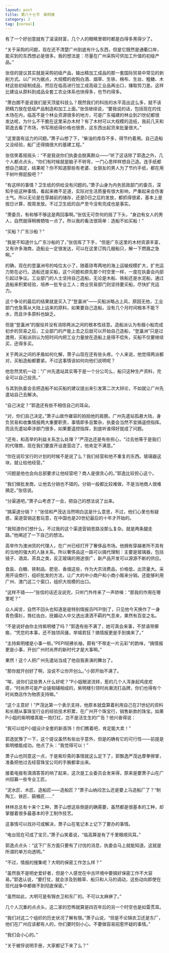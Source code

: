 ```yaml
---
layout: post
title: 第八十七节　紫明楼
category: 2
tag: [normal]
---
```


有了一个好创意就有了滚滚财富，几个人的眼睛里顿时都是白得多黑得少了。

“关于采购的问题，现在还不清楚广州到底有什么东西，但是它既然是通衢口岸，能买到的东西想必是很多。我的想法是：尽量在广州采购可供加工升值的初级产品。”

张信的提议其实就是采购初级产品，输出精加工成品的那一套国际贸易中常见的剥削方式。以广州为据点，大规模的收购白酒、烟草、生铁、棉布、生丝、粗糖、木材这些初级制成品，然后在临高进行加工成高级工业品再出口，赚取剪刀差。这样比建设从原料到成品全套工农业体系也快得多，也节约得多。

“萧白朗不是说我们是天顶星科技么？既然我们的科技的水平高出这么多，就不该把精力放在低级产品制造和加工上面。”张信继续说，“要我说的话，包括现在的伐木场在内，临高不是个林业资源很多的地方，可是广东福建的林业到21世纪都很发达呢，为什么不干脆在这里采办木材？有了木材可以大规模的造纸，我前几天和郭逸去看了市场，书写用纸得价格也很贵，这东西出起货来批量很大。”

“这里面有运力的问题。”萧子山想了下，“柴油的库存不多，得节约着用。自己造船又没经验，船厂还得搞很大的基建工程。”

张信笑着摇摇头：“不是我说你们执委会脱离群众――”听了这话除了郭逸之外，几个人都点点头，“你们有时候就是脑子不转弯，一门心思样样想自己造。连手纸都想自己搞定，结果呢？你不知道那些有老婆、女朋友的男人为了节约手纸，都在用干树叶擦屁股吧？”

“有这样的事情？卫生纸的供给没有问题的。”萧子山身为内务民政部门的委员，深知手纸这种事情，看起来微不足道，实际对生活质量有很大影响，严重起来会伤害士气。所以无论是在穿越前的储存，还是D日之后的发放，都抓得很紧，基本上是按日计算，按周发放。不过卫生纸的自产至今没有完成也是事实。

“萧委员，有和够不够这是两回事啊。”张信无可奈何的摇了下头，“身边有女人的男人，自然就得稍微牺牲一点了。所以我的看法很简单：造船不如买船！”

“买船？广东沙船？”

“我是不知道什么广东沙船的了，”张信挥了下手，“但是广东这里的木材资源丰富，又有许多海商，造船业一定很发达，可以在这里订购几艘船只，解一下燃眉之急啊。”

的确，现在的登瀛洲号的吨位太小了，随着琼粤两地的海上运输规模扩大，扩充运力势在必行。造船还是买船，这个问题和原先那个时空里一样，一度在执委会内部引起过争议。工业部门的人士坚持自己造船，无论是木船、铁船还是水泥船，通过造船来积累经验，培养一批专业工人；商业贸易部门则坚持要买船，尽快扩充运力。

这个争论的最后的结果就是买入了“登瀛洲”――买船派略占上风，原因无他，工业部门也急需从大陆上运来的原料，如果要自己造船，没有几个月时间根本不能下水，而且许多原料也缺乏。

但是“登瀛洲”的服役并没有消除两派之间的根本性歧意。造船派认为有艘小船完成初步的贸易之后，工业部门的产能上去之后就可以开始自己造船，“登瀛洲”只是过渡用，买船派则认为短时间内把工业力量放在造船上是得不偿失，买船不仅要继续买，还得多买。

关于两派之间的矛盾如何化解，萧子山现在还有些头疼。个人来说，他觉得两派都对，买船造船都要紧。不过这事情该如何向他们说明呢？

他忽然灵机一动：“广州先遣站其实等于是一个分公司么，船只这种生产资料，完全可以自己投资。”

与其到执委会去把造船不如买船的建议提出来引发第二次大辩论，不如就让广州先遣站自己去解决。

“自己决定？”郭逸还有些不相信自己的耳朵。

“对，你们自己决定。”萧子山故作雍容的拍拍他的肩膀。广州先遣站孤悬大陆，身负贸易和收集情报两大重要职责，事情即多且繁杂，执委会当然不宜搞遥控指挥。而且先遣站牵涉部门很多，如果要遥控指挥，到底听谁得好就成了问题。

“还有，和高举的利益关系怎么处理？”严茂达还是有些担心，“过去他等于是我们的代理商，现在我们要直开设直营店了，他肯定不满意。”

“你在说珍宝行的计划的时候不是说了么？我们经营和他不重复的东西。玻璃器这块，就让给他经营。”

“问题是他也会向总部要求让他经营吧？商人是很贪心的。”郭逸比较担心这个。

“我们做批发商，让他去分销也不错的。分销一般都比较难做，不是当地商人很难搞定。”张信说。

“分渠道吧。”萧子山考虑了一会，把自己的想法说了出来。

“搞渠道分销？！”张信和严茂达当然明白这是什么意思，不过，他们心里也有疑惑，渠道营销这套玩意，在中国也是20世纪最后的十年才开始的。

“我知道你们想什么，不过我的这个渠道营销思路没那么复杂。就是两条腿走路。”他阐述了一下自己的想法。

高举作为澳洲货的代理人，在广州已经打开了奢侈品市场。他拥有穿越者所不具有的当地的强大的人脉关系。所以奢侈品这一路可以搞代理制：主要是玻璃器，包括镜子、酒具、茶具之类，反正玻璃的用途很广，新产品开发可以源源不断的供应。

食盐、白糖、铁制品、肥皂、香烟这些，作为大宗消费品，价格低，出货量大。采用开设商行，组织批发的方法，让广大的中小商户和小商小贩来分销。还能够利用广州、澳门这二个窗口，组织大规模的出口。

“这样不错――”张信的话还没说完，只听门外传来了一声娇嗔：“那我的作用在哪里呢？”

众人闻言，自然不回头也知道是是特别情报员PEPI到了，只见他今天换作了一身青色儒衫，唇红齿白，抚媚动人中又透出潇洒不羁的气息来，果然有百变之名。

“不是说好由你主持紫明楼了吗？”郭逸有些不满了，她可真会来事，不禁语带揶揄，“凭您的本事，还不独领风骚，举城若狂？搞情报更是手到擒来了。”

“主持紫明楼是小事一桩。”PEPI轻拂长袖，颇有“不带走一片云彩”的韵味，“搞情报更是小事，开创广州时尚界的新时代才是大事啊。”

果然！这个人把广州先遣站当成了他自我表演的舞台了。

“那你就开创好了啊，没说不让你开创么。”小郭开始不满了。

“唉，说你们这些男人什么好呢？”P小姐眼波流转，惹的几个人浑身起鸡皮疙瘩，“时尚界可是产业链相辅相成的，紫明楼引领时尚潮流打品牌，你们也得有个时尚商店作为物质支持嘛。”

“这个主意好！”严茂达第一个表示支持，他原本就盘算着利用自己在21世纪的资料和长期从事珠宝行业的经验技术积累，在广州开个珠宝行，销售新款的珠宝。如果P小姐的紫明楼真能一炮打红，岂不是活生生的广告？他兴奋得说：

“我可以给P小姐设计全套的新首饰！你们瞧着吧，肯定能大卖！”

郭逸犹豫了一下，这个提议虽然有些出乎意外，但是的确有它的可行性――前提是紫明楼能成功。他点了头：“我觉得可以！”

萧子山也同意这一点，于是紫珍斋的事情就这么定下了，郭飘逸严茂达摩拳擦掌，准备把他过去经营珠宝公司的手腕都拿出来。

接着电报有滴滴答答的响了起来，这次是工业委员会发来得，原来是要萧子山在广州招募一些专业工匠。

“泥水匠、木匠、造船匠――造船匠？”萧子山纳闷怎么还是要上马造船厂了？“制陶工、铁匠、箍桶匠……”

林林总总有十来个工种，萧子山想这些倒是的确需要，虽然都是很基本的工种，却掌握着很多最基本的手工制作技艺。

这事情可以找孙可成解决，萧子山在笔记本上记下了要办的事情。

“电台现在可成了宝贝，”萧子山笑着说，“临高算是有了千里眼顺风耳。”

郭逸点点头：“这下广东方面只要有了讨伐的消息，执委会马上就能知道。这就是所谓的单方向透明。”

“不过，情报的搜集呢？大明的保密工作怎么样？”

“虽然我不是明史爱好者，但是个人感觉在中古环境中要搞好保密工作不大容易。”郭逸认说，“要打仗，就会涉及到粮草、船只和人马的调动，这些动向即使在现代战争中都做不到彻底保密。”

“虽然如此，大明可是有锦衣卫和东厂的。不可以太麻痹了。”

几个人沉重的点点头，这二家的恐怖就算是四百年后的另一个时空也是如雷贯耳。

“我们对这二个组织的历史状况了解有限。”萧子山说，“但是不论锦衣卫还是东厂，他们在广州应该都有人的，你们要时刻小心。不要做容易招惹怀疑的事情。”

“我们会小心的。”

“关于被俘说明手册，大家都记下来了么？”
